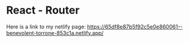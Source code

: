 # React - Router 

Here is a link to my netlify page: https://65df8e87b5f92c5e0e860061--benevolent-torrone-853c1a.netlify.app/
